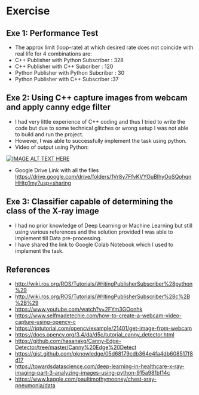 # Exercise
## Exe 1: Performance Test
- The approx limit (loop-rate) at which desired rate does not coincide with real life for 4 combinations are:
- C++ Publisher with Python Subscriber : 328
- C++ Publisher with C++ Subcriber : 120
- Python Publisher with Python Subcriber : 30
- Python Publisher with C++ Subscriber :37
## Exe 2: Using C++ capture images from webcam and apply canny edge filter
- I had very little experience of C++ coding and thus I tried to write the code but due to some technical glitches or wrong setup I was not able to build and run the project.
- However, I was able to successfully implement the task using python.
-  Video of output using Python:

[![IMAGE ALT TEXT HERE](https://img.youtube.com/vi/Zp_s-vLr7Js/0.jpg)](https://youtu.be/Zp_s-vLr7Js)

- Google Drive Link with all the files
https://drive.google.com/drive/folders/1Vr8y7FfvKVYOuBIhyOoSQohqnHHtg1my?usp=sharing

## Exe 3: Classifier capable of determining the class of the X-ray image
- I had no prior knowledge of Deep Learning or Machine Learning but still using various references and the solution provided I was able to implement till Data pre-processing.
- I have shared the link to Google Colab Notebook which I used to implement the task.  

## References

- http://wiki.ros.org/ROS/Tutorials/WritingPublisherSubscriber%28python%29
- http://wiki.ros.org/ROS/Tutorials/WritingPublisherSubscriber%28c%2B%2B%29
- https://www.youtube.com/watch?v=2FYm3GOonhk
- https://www.selfmadetechie.com/how-to-create-a-webcam-video-capture-using-opencv-c
- https://riptutorial.com/opencv/example/21401/get-image-from-webcam
- https://docs.opencv.org/3.4/da/d5c/tutorial_canny_detector.html
- https://github.com/hasanakg/Canny-Edge-Detector/tree/master/Canny%20Edge%20Detect
- https://gist.github.com/pknowledge/05d68179cdb364e4fa4db608517f8d17
- https://towardsdatascience.com/deep-learning-in-healthcare-x-ray-imaging-part-3-analyzing-images-using-python-915a98fbf14c
- https://www.kaggle.com/paultimothymooney/chest-xray-pneumonia/data
